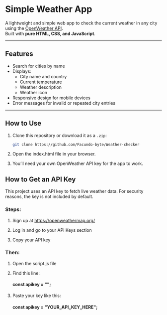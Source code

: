 #  Simple Weather App

A lightweight and simple web app to check the current weather in any city using the [OpenWeather API](https://openweathermap.org/).  
Built with **pure HTML, CSS, and JavaScript**.

---

##  Features

- Search for cities by name
- Displays:
  - City name and country
  - Current temperature
  - Weather description
  - Weather icon
- Responsive design for mobile devices
- Error messages for invalid or repeated city entries

---

## How to Use

1. Clone this repository or download it as a `.zip`:

   ```bash
   git clone https://github.com/Facundo-byte/Weather-checker

2. Open the index.html file in your browser.

3. You’ll need your own OpenWeather API key for the app to work.

## How to Get an API Key
This project uses an API key to fetch live weather data. For security reasons, the key is not included by default.

### Steps:

  1. Sign up at https://openweathermap.org/

  2. Log in and go to your API Keys section

  3. Copy your API key

### Then:

  1. Open the script.js file
  
  2. Find this line:
     #### const apikey = "";
     
  4. Paste your key like this:
     #### const apikey = "YOUR_API_KEY_HERE";
